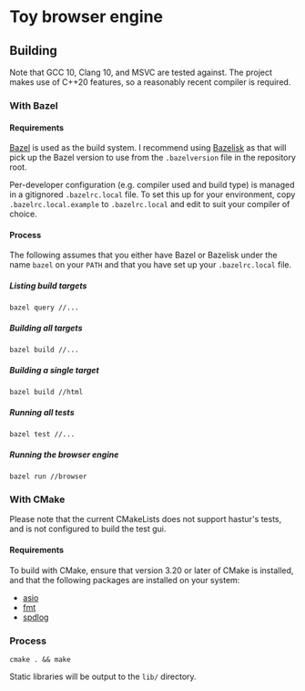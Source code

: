 # Toy browser engine

## Building

Note that GCC 10, Clang 10, and MSVC are tested against. The project makes use
of C++20 features, so a reasonably recent compiler is required.

### With Bazel

#### Requirements

[Bazel][bazel] is used as the build system. I recommend using
[Bazelisk][bazelisk] as that will pick up the Bazel version to use from the
`.bazelversion` file in the repository root.

Per-developer configuration (e.g.  compiler used and build type) is managed in
a gitignored `.bazelrc.local` file. To set this up for your environment, copy
`.bazelrc.local.example` to `.bazelrc.local` and edit to suit your compiler of
choice.

#### Process

The following assumes that you either have Bazel or Bazelisk under the name
`bazel` on your `PATH` and that you have set up your `.bazelrc.local` file.

##### Listing build targets

`bazel query //...`

##### Building all targets

`bazel build //...`

##### Building a single target

`bazel build //html`

##### Running all tests

`bazel test //...`

##### Running the browser engine

`bazel run //browser`

### With CMake

Please note that the current CMakeLists does not support hastur's tests, and is
not configured to build the test gui.

#### Requirements

To build with CMake, ensure that version 3.20 or later of CMake is installed,
and that the following packages are installed on your system:

- [asio][asio]
- [fmt][fmt]
- [spdlog][spdlog]

### Process

```
cmake . && make
```

Static libraries will be output to the `lib/` directory.

[asio]: https://github.com/boostorg/asio/
[bazel]: https://bazel.build
[bazelisk]: https://github.com/bazelbuild/bazelisk
[fmt]: https://github.com/fmtlib/fmt
[spdlog]: https://github.com/gabime/spdlog
